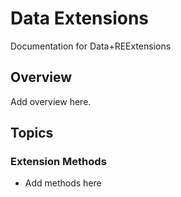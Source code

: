 # Data Extensions

Documentation for Data+REExtensions

## Overview

Add overview here.

## Topics

### Extension Methods

- Add methods here